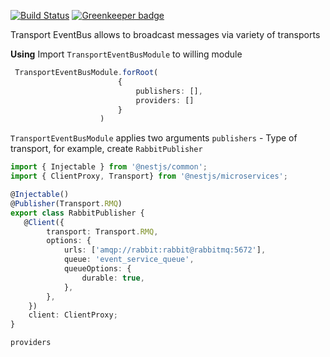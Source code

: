 
[![Build Status](https://travis-ci.org/sergey-telpuk/nestjs-transport-eventbus.svg?branch=master)](https://travis-ci.org/sergey-telpuk/nestjs-transport-eventbus) [![Greenkeeper badge](https://badges.greenkeeper.io/sergey-telpuk/nestjs-transport-eventbus.svg)](https://greenkeeper.io/)

Transport EventBus allows to broadcast messages via variety of transports

**Using** 
Import `TransportEventBusModule` to willing module
```typescript
 TransportEventBusModule.forRoot(
                        {
                            publishers: [],
                            providers: []
                        }
                    )
```
`TransportEventBusModule` applies two arguments 
`publishers` - Type of transport, for example, create `RabbitPublisher`
```typescript
import { Injectable } from '@nestjs/common';
import { ClientProxy, Transport} from '@nestjs/microservices';

@Injectable()
@Publisher(Transport.RMQ)
export class RabbitPublisher {
   @Client({
        transport: Transport.RMQ,
        options: {
            urls: ['amqp://rabbit:rabbit@rabbitmq:5672'],
            queue: 'event_service_queue',
            queueOptions: {
                durable: true,
            },
        },
    })
    client: ClientProxy;
}
```
 
`providers` 